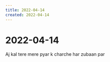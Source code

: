 ```yaml
---
title: 2022-04-14
created: 2022-04-14
---
```


# 2022-04-14

Aj kal tere mere pyar k charche har zubaan par